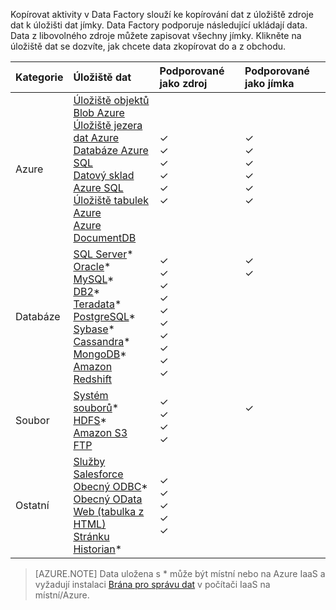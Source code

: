 Kopírovat aktivity v Data Factory slouží ke kopírování dat z úložiště zdroje dat k úložišti dat jímky. Data Factory podporuje následující ukládají data. Data z libovolného zdroje můžete zapisovat všechny jímky. Klikněte na úložiště dat se dozvíte, jak chcete data zkopírovat do a z obchodu.

Kategorie | Úložiště dat | Podporované jako zdroj | Podporované jako jímka
:------- | :--------- | :------------------ | :-----------------
Azure | [Úložiště objektů Blob Azure](../articles/data-factory/data-factory-azure-blob-connector.md) <br/> [Úložiště jezera dat Azure](../articles/data-factory/data-factory-azure-datalake-connector.md) <br/> [Databáze Azure SQL](../articles/data-factory/data-factory-azure-sql-connector.md) <br/> [Datový sklad Azure SQL](../articles/data-factory/data-factory-azure-sql-data-warehouse-connector.md) <br/> [Úložiště tabulek Azure](../articles/data-factory/data-factory-azure-table-connector.md) <br/> [Azure DocumentDB](../articles/data-factory/data-factory-azure-documentdb-connector.md) <br/> | ✓ <br/> ✓ <br/> ✓ <br/> ✓ <br/> ✓ <br/> ✓ | ✓ <br/> ✓ <br/> ✓ <br/> ✓ <br/> ✓ <br/> ✓
Databáze | [SQL Server](../articles/data-factory/data-factory-sqlserver-connector.md)\* <br/> [Oracle](../articles/data-factory/data-factory-onprem-oracle-connector.md)\* <br/> [MySQL](../articles/data-factory/data-factory-onprem-mysql-connector.md)\* <br/> [DB2](../articles/data-factory/data-factory-onprem-db2-connector.md)\* <br/> [Teradata](../articles/data-factory/data-factory-onprem-teradata-connector.md)\* <br/> [PostgreSQL](../articles/data-factory/data-factory-onprem-postgresql-connector.md)\* <br/> [Sybase](../articles/data-factory/data-factory-onprem-sybase-connector.md)\* <br/>[Cassandra](../articles/data-factory/data-factory-onprem-cassandra-connector.md)\* <br/>[MongoDB](../articles/data-factory/data-factory-on-premises-mongodb-connector.md)\*<br/>[Amazon Redshift](../articles/data-factory/data-factory-amazon-redshift-connector.md) | ✓ <br/> ✓ <br/> ✓ <br/> ✓ <br/> ✓ <br/> ✓<br/> ✓ <br/> ✓ <br/> ✓ <br/> ✓ | ✓ <br/> ✓ <br/> &nbsp; <br/> &nbsp; <br/> &nbsp; <br/> &nbsp;<br/> &nbsp;<br/> &nbsp;<br/> &nbsp; <br/>&nbsp;
Soubor | [Systém souborů](../articles/data-factory/data-factory-onprem-file-system-connector.md)\* <br/> [HDFS](../articles/data-factory/data-factory-hdfs-connector.md)\* <br/> [Amazon S3](../articles/data-factory/data-factory-amazon-simple-storage-service-connector.md) <br/> [FTP](../articles/data-factory/data-factory-ftp-connector.md)| ✓ <br/> ✓ <br/> ✓ <br/> ✓ | ✓ <br/> &nbsp;<br/>&nbsp;
Ostatní | [Služby Salesforce](../articles/data-factory/data-factory-salesforce-connector.md)<br/> [Obecný ODBC](../articles/data-factory/data-factory-odbc-connector.md)\* <br/> [Obecný OData](../articles/data-factory/data-factory-odata-connector.md) <br/> [Web (tabulka z HTML)](../articles/data-factory/data-factory-web-table-connector.md) <br/> [Stránku Historian](../articles/data-factory/data-factory-odbc-connector.md#ge-historian-store)* | ✓ <br/> ✓ <br/> ✓ <br/> ✓ <br/> ✓  | &nbsp; <br/> &nbsp; <br/> &nbsp; <br/> &nbsp;<br/> &nbsp;<br/> &nbsp;

> [AZURE.NOTE] Data uložena s * může být místní nebo na Azure IaaS a vyžadují instalaci [Brána pro správu dat](../articles/data-factory/data-factory-data-management-gateway.md) v počítači IaaS na místní/Azure.


